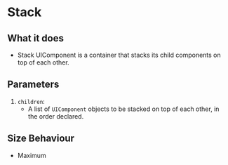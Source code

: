 # Stack 

## What it does
- Stack UIComponent is a container that stacks its child components on top of each other.

## Parameters
1. `children`: 
    - A list of `UIComponent` objects to be stacked on top of each other, in the order declared.

## Size Behaviour
- Maximum
